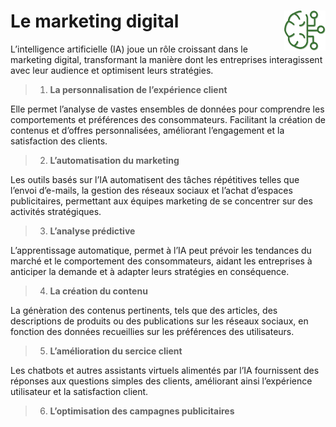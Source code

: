 # **Le marketing digital** <a href="../../"><img src="https://github.com/MiKL5/BI/raw/master/assets/bi.svg" alt="Les intelligences artificielles" align="right" height="64px"></a>
L’intelligence artificielle (IA) joue un rôle croissant dans le marketing digital, transformant la manière dont les entreprises interagissent avec leur audience et optimisent leurs stratégies.
> 1. **La personnalisation de l’expérience client**

Elle permet l’analyse de vastes ensembles de données pour comprendre les comportements et préférences des consommateurs. Facilitant la création de contenus et d’offres personnalisées, améliorant l’engagement et la satisfaction des clients.
> 2. **L’automatisation du marketing**

Les outils basés sur l’IA automatisent des tâches répétitives telles que l’envoi d’e-mails, la gestion des réseaux sociaux et l’achat d’espaces publicitaires, permettant aux équipes marketing de se concentrer sur des activités stratégiques.
> 3. **L’analyse prédictive**

L’apprentissage automatique, permet à l’IA peut prévoir les tendances du marché et le comportement des consommateurs, aidant les entreprises à anticiper la demande et à adapter leurs stratégies en conséquence.
> 4. **La création du contenu**

La génèration des contenus pertinents, tels que des articles, des descriptions de produits ou des publications sur les réseaux sociaux, en fonction des données recueillies sur les préférences des utilisateurs.
> 5. **L’amélioration du sercice client**

Les chatbots et autres assistants virtuels alimentés par l’IA fournissent des réponses aux questions simples des clients, améliorant ainsi l’expérience utilisateur et la satisfaction client.
> 6. **L’optimisation des campagnes publicitaires**

